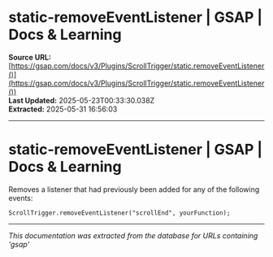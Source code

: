 # static-removeEventListener | GSAP | Docs & Learning

**Source URL:** [https://gsap.com/docs/v3/Plugins/ScrollTrigger/static.removeEventListener()](https://gsap.com/docs/v3/Plugins/ScrollTrigger/static.removeEventListener())  
**Last Updated:** 2025-05-23T00:33:30.038Z  
**Extracted:** 2025-05-31 16:56:03

---

# static-removeEventListener | GSAP | Docs & Learning

Removes a listener that had previously been added for any of the following events:

```
ScrollTrigger.removeEventListener("scrollEnd", yourFunction);
```

---

*This documentation was extracted from the database for URLs containing 'gsap'*
